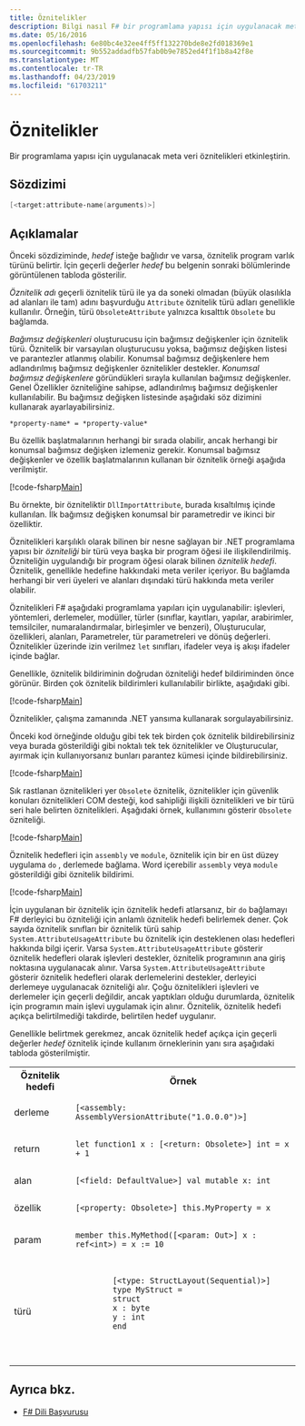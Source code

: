 ```yaml
---
title: Öznitelikler
description: Bilgi nasıl F# bir programlama yapısı için uygulanacak meta veri öznitelikleri etkinleştirin.
ms.date: 05/16/2016
ms.openlocfilehash: 6e80bc4e32ee4ff5ff132270bde8e2fd018369e1
ms.sourcegitcommit: 9b552addadfb57fab0b9e7852ed4f1f1b8a42f8e
ms.translationtype: MT
ms.contentlocale: tr-TR
ms.lasthandoff: 04/23/2019
ms.locfileid: "61703211"
---
```

# <a name="attributes"></a>Öznitelikler

Bir programlama yapısı için uygulanacak meta veri öznitelikleri etkinleştirin.

## <a name="syntax"></a>Sözdizimi

```fsharp
[<target:attribute-name(arguments)>]
```

## <a name="remarks"></a>Açıklamalar

Önceki sözdiziminde, *hedef* isteğe bağlıdır ve varsa, öznitelik program varlık türünü belirtir. İçin geçerli değerler *hedef* bu belgenin sonraki bölümlerinde görüntülenen tabloda gösterilir.

*Öznitelik adı* geçerli öznitelik türü ile ya da soneki olmadan (büyük olasılıkla ad alanları ile tam) adını başvurduğu `Attribute` öznitelik türü adları genellikle kullanılır. Örneğin, türü `ObsoleteAttribute` yalnızca kısalttık `Obsolete` bu bağlamda.

*Bağımsız değişkenleri* oluşturucusu için bağımsız değişkenler için öznitelik türü. Öznitelik bir varsayılan oluşturucusu yoksa, bağımsız değişken listesi ve parantezler atlanmış olabilir. Konumsal bağımsız değişkenlere hem adlandırılmış bağımsız değişkenler öznitelikler destekler. *Konumsal bağımsız değişkenlere* göründükleri sırayla kullanılan bağımsız değişkenler. Genel Özellikler özniteliğine sahipse, adlandırılmış bağımsız değişkenler kullanılabilir. Bu bağımsız değişken listesinde aşağıdaki söz dizimini kullanarak ayarlayabilirsiniz.

```
*property-name* = *property-value*
```

Bu özellik başlatmalarının herhangi bir sırada olabilir, ancak herhangi bir konumsal bağımsız değişken izlemeniz gerekir. Konumsal bağımsız değişkenler ve özellik başlatmalarının kullanan bir öznitelik örneği aşağıda verilmiştir.

[!code-fsharp[Main](../../../samples/snippets/fsharp/lang-ref-2/snippet6202.fs)]

Bu örnekte, bir özniteliktir `DllImportAttribute`, burada kısaltılmış içinde kullanılan. İlk bağımsız değişken konumsal bir parametredir ve ikinci bir özelliktir.

Öznitelikleri karşılıklı olarak bilinen bir nesne sağlayan bir .NET programlama yapısı bir *özniteliği* bir türü veya başka bir program öğesi ile ilişkilendirilmiş. Özniteliğin uygulandığı bir program öğesi olarak bilinen *öznitelik hedefi*. Öznitelik, genellikle hedefine hakkındaki meta veriler içeriyor. Bu bağlamda herhangi bir veri üyeleri ve alanları dışındaki türü hakkında meta veriler olabilir.

Öznitelikleri F# aşağıdaki programlama yapıları için uygulanabilir: işlevleri, yöntemleri, derlemeler, modüller, türler (sınıflar, kayıtları, yapılar, arabirimler, temsilciler, numaralandırmalar, birleşimler ve benzeri), Oluşturucular, özellikleri, alanları, Parametreler, tür parametreleri ve dönüş değerleri. Öznitelikler üzerinde izin verilmez `let` sınıfları, ifadeler veya iş akışı ifadeler içinde bağlar.

Genellikle, öznitelik bildiriminin doğrudan özniteliği hedef bildiriminden önce görünür. Birden çok öznitelik bildirimleri kullanılabilir birlikte, aşağıdaki gibi.

[!code-fsharp[Main](../../../samples/snippets/fsharp/lang-ref-2/snippet6603.fs)]

Öznitelikler, çalışma zamanında .NET yansıma kullanarak sorgulayabilirsiniz.

Önceki kod örneğinde olduğu gibi tek tek birden çok öznitelik bildirebilirsiniz veya burada gösterildiği gibi noktalı tek tek öznitelikler ve Oluşturucular, ayırmak için kullanıyorsanız bunları parantez kümesi içinde bildirebilirsiniz.

[!code-fsharp[Main](../../../samples/snippets/fsharp/lang-ref-2/snippet6604.fs)]

Sık rastlanan öznitelikleri yer `Obsolete` öznitelik, öznitelikler için güvenlik konuları öznitelikleri COM desteği, kod sahipliği ilişkili öznitelikleri ve bir türü seri hale belirten öznitelikleri. Aşağıdaki örnek, kullanımını gösterir `Obsolete` özniteliği.

[!code-fsharp[Main](../../../samples/snippets/fsharp/lang-ref-2/snippet6605.fs)]

Öznitelik hedefleri için `assembly` ve `module`, öznitelik için bir en üst düzey uygulama `do` , derlemede bağlama. Word içerebilir `assembly` veya `module` gösterildiği gibi öznitelik bildirimi.

[!code-fsharp[Main](../../../samples/snippets/fsharp/lang-ref-2/snippet6606.fs)]

İçin uygulanan bir öznitelik için öznitelik hedefi atlarsanız, bir `do` bağlamayı F# derleyici bu özniteliği için anlamlı öznitelik hedefi belirlemek dener. Çok sayıda öznitelik sınıfları bir öznitelik türü sahip `System.AttributeUsageAttribute` bu öznitelik için desteklenen olası hedefleri hakkında bilgi içerir. Varsa `System.AttributeUsageAttribute` gösterir öznitelik hedefleri olarak işlevleri destekler, öznitelik programının ana giriş noktasına uygulanacak alınır. Varsa `System.AttributeUsageAttribute` gösterir öznitelik hedefleri olarak derlemelerini destekler, derleyici derlemeye uygulanacak özniteliği alır. Çoğu öznitelikleri işlevleri ve derlemeler için geçerli değildir, ancak yaptıkları olduğu durumlarda, öznitelik için programın main işlevi uygulamak için alınır. Öznitelik, öznitelik hedefi açıkça belirtilmediği takdirde, belirtilen hedef uygulanır.

Genellikle belirtmek gerekmez, ancak öznitelik hedef açıkça için geçerli değerler *hedef* öznitelik içinde kullanım örneklerinin yanı sıra aşağıdaki tabloda gösterilmiştir.

<table>
  <tr>
    <th>Öznitelik hedefi</td>
    <th>Örnek</td> 
  </tr>
  <tr>
    <td>derleme</td>
    <td><pre lang="fsharp"><code>[&lt;assembly: AssemblyVersionAttribute("1.0.0.0")&gt;]<code></pre></td> 
  </tr>
  <tr>
    <td>return</td>
    <td><pre lang="fsharp"><code>let function1 x : [&lt;return: Obsolete&gt;] int = x + 1<code></pre></td> 
  </tr>
  <tr>
    <td>alan</td>
    <td><pre lang="fsharp"><code>[&lt;field: DefaultValue&gt;] val mutable x: int<code></pre></td> 
  </tr>
  <tr>
    <td>özellik</td>
    <td><pre lang="fsharp"><code>[&lt;property: Obsolete&gt;] this.MyProperty = x<code></pre></td> 
  </tr>
  <tr>
    <td>param</td>
    <td><pre lang="fsharp"><code>member this.MyMethod([&lt;param: Out&gt;] x : ref&lt;int&gt;) = x := 10<code></pre></td> 
  </tr>
  <tr>
    <td>türü</td>
    <td>
        <pre lang="fsharp"><code>
        [&lt;type: StructLayout(Sequential)&gt;] 
        type MyStruct = 
        struct 
        x : byte
        y : int
        end
        <code></pre>
    </td>
  </tr>
</table>

## <a name="see-also"></a>Ayrıca bkz.

- [F# Dili Başvurusu](index.md)